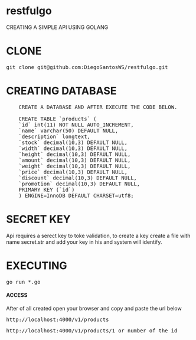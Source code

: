 # restfulgo
CREATING A SIMPLE API USING GOLANG

<h1>CLONE</h1>
<pre>git clone git@github.com:DiegoSantosWS/restfulgo.git</pre>

<h1>CREATING DATABASE</h1>

<pre>
    CREATE A DATABASE AND AFTER EXECUTE THE CODE BELOW.

    CREATE TABLE `products` (
    `id` int(11) NOT NULL AUTO_INCREMENT,
    `name` varchar(50) DEFAULT NULL,
    `description` longtext,
    `stock` decimal(10,3) DEFAULT NULL,
    `width` decimal(10,3) DEFAULT NULL,
    `height` decimal(10,3) DEFAULT NULL,
    `amount` decimal(10,3) DEFAULT NULL,
    `weight` decimal(10,3) DEFAULT NULL,
    `price` decimal(10,3) DEFAULT NULL,
    `discount` decimal(10,3) DEFAULT NULL,
    `promotion` decimal(10,3) DEFAULT NULL,
    PRIMARY KEY (`id`)
    ) ENGINE=InnoDB DEFAULT CHARSET=utf8;
</pre>

<h1>SECRET KEY</h1>

Api requires a serect key to toke validation, to create a key create a file with name secret.str and add your key in his and system will identify.

<h1>EXECUTING</h1>
<pre>go run *.go</pre>
<h4>ACCESS</h4>
After of all created open your browser and copy and paste the url below

<pre>http://localhost:4000/v1/products</pre>
<pre>http://localhost:4000/v1/products/1 or number of the id</pre>